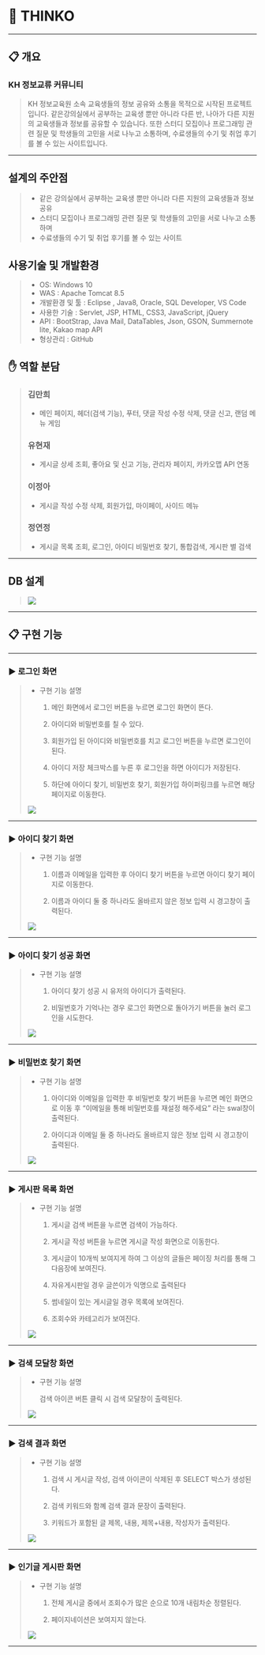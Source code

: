 # :star2: THINKO
---

## :clipboard: 개요
### KH 정보교류 커뮤니티 
> KH 정보교육원 소속 교육생들의 정보 공유와 소통을 목적으로 시작된 프로젝트입니다.
> 같은강의실에서 공부하는 교육생 뿐만 아니라 다른 반, 나아가 다른 지원의 교육생들과
> 정보를 공유할 수 있습니다. 
> 또한 스터디 모집이나 프로그래밍 관련 질문 및 학생들의 고민을
> 서로 나누고 소통하며, 수료생들의 수기 및 취업 후기를 볼 수 있는 사이트입니다.


---

## 설계의 주안점

> - 같은 강의실에서 공부하는 교육생 뿐만 아니라 다른 지원의 교육생들과 정보 공유
> - 스터디 모집이나 프로그래밍 관련 질문 및 학생들의 고민을 서로 나누고 소통하며
> - 수료생들의 수기 및 취업 후기를 볼 수 있는 사이트 

## 사용기술 및 개발환경

> - OS: Windows 10 
> - WAS : Apache Tomcat 8.5 
> - 개발환경 및 툴 : Eclipse , Java8, Oracle, SQL Developer, VS Code
> - 사용한 기술 : Servlet, JSP, HTML, CSS3, JavaScript, jQuery
> - API : BootStrap, Java Mail, DataTables, Json, GSON, Summernote lite, Kakao map API
> - 형상관리 : GitHub

 
## :raised_hand: 역할 분담

> ### 김만희 
> - 메인 페이지, 헤더(검색 기능), 푸터, 댓글 작성 수정 삭제, 댓글 신고, 랜덤 메뉴 게임 
> ### 유현재
> - 게시글 상세 조회, 좋아요 및 신고 기능, 관리자 페이지, 카카오맵 API 연동
> ### 이정아
> - 게시글 작성 수정 삭제, 회원가입, 마이페이, 사이드 메뉴 
> ### 정연정
> - 게시글 목록 조회, 로그인, 아이디 비밀번호 찾기, 통합검색, 게시판 별 검색


---


## DB 설계


> <img src="https://user-images.githubusercontent.com/71631964/115952867-8d6b7400-a523-11eb-9e10-d13beb5e8191.png" width="너비 " height="높이">

----------------------------------------------------------------------------------------------------------------------------------------


## :clipboard: 구현 기능
--------------------------






### :arrow_forward: 로그인 화면 


> + 구현 기능 설명
> 
>   1. 메인 화면에서 로그인 버튼을 누르면 로그인 화면이 뜬다. 
> 
>   2. 아이디와 비밀번호를 칠 수 있다.
> 
>   3. 회원가입 된 아이디와 비밀번호를 치고 로그인 버튼을 누르면 로그인이 된다.
> 
>   4. 아이디 저장 체크박스를 누른 후 로그인을 하면 아이디가 저장된다.
> 
>   5. 하단에 아이디 찾기, 비밀번호 찾기, 회원가입 하이퍼링크를 누르면 해당 페이지로 이동한다.
>
> <img src="https://user-images.githubusercontent.com/71631964/115950296-5aba7f00-a515-11eb-8e0a-fe912b5a05f6.png" width="너비 " height="높이">

---


### :arrow_forward: 아이디 찾기 화면 


> + 구현 기능 설명
> 
>   1. 이름과 이메일을 입력한 후 아이디 찾기 버튼을 누르면 아이디 찾기 페이지로 이동한다. 
>   
>   2. 이름과 아이디 둘 중 하나라도 올바르지 않은 정보 입력 시 경고창이 출력된다.
>   
> <img src="https://user-images.githubusercontent.com/71631964/115950815-7b380880-a518-11eb-8543-e68fa251f153.png" width="너비 " height="높이">

---

### :arrow_forward: 아이디 찾기 성공 화면 


> + 구현 기능 설명
> 
>   1. 아이디 찾기 성공 시 유저의 아이디가 출력된다. 
>   
>   2. 비밀번호가 기억나는 경우 로그인 화면으로 돌아가기 버튼을 눌러 로그인을 시도한다.
>   
> <img src="https://user-images.githubusercontent.com/71631964/115950802-5e9bd080-a518-11eb-835e-0e7817bffb3d.png" width="너비 " height="높이">

---

### :arrow_forward: 비밀번호 찾기 화면 


> + 구현 기능 설명
> 
>   1. 아이디와 이메일을 입력한 후 비밀번호 찾기 버튼을 누르면 메인 화면으로 이동 후 “이메일을 통해 비밀번호를 재설정 해주세요” 라는 swal창이 출력된다.  
>   
>   2. 아이디과 이메일 둘 중 하나라도 올바르지 않은 정보 입력 시 경고창이 출력된다.
>   
> <img src="https://user-images.githubusercontent.com/71631964/115950780-39a75d80-a518-11eb-8149-e5217d8fd064.png" width="너비 " height="높이">

---

### :arrow_forward: 게시판 목록 화면 


> + 구현 기능 설명
> 
>   1. 게시글 검색 버튼을 누르면 검색이 가능하다.
>   
>   2. 게시글 작성 버튼을 누르면 게시글 작성 화면으로 이동한다. 
>   
>   3. 게시글이 10개씩 보여지게 하여 그 이상의 글들은 페이징 처리를 통해 그 다음장에 보여진다.
>   
>   4. 자유게시판일 경우 글쓴이가 익명으로 출력된다
>   
>   5. 썸네일이 있는 게시글일 경우 목록에 보여진다.
>   
>   6. 조회수와 카테고리가 보여진다.
>   
> <img src="https://user-images.githubusercontent.com/71631964/115950755-1e3c5280-a518-11eb-8640-f2b89423a0e9.png" width="너비 " height="높이">

---

### :arrow_forward: 검색 모달창 화면 


> + 구현 기능 설명
> 
>   검색 아이콘 버튼 클릭 시 검색 모달창이 출력된다.
>   
> <img src="https://user-images.githubusercontent.com/71631964/115950730-f77e1c00-a517-11eb-9348-06e317cddeaa.png" width="너비 " height="높이">

---

### :arrow_forward: 검색 결과 화면 


> + 구현 기능 설명
> 
>   1. 검색 시 게시글 작성, 검색 아이콘이 삭제된 후 SELECT 박스가 생성된다. 
>   
>   2. 검색 키워드와 함꼐 검색 결과 문장이 출력된다. 
>   
>   3. 키워드가 포함된 글 제목, 내용, 제목+내용, 작성자가 출력된다.
>   
> <img src="https://user-images.githubusercontent.com/71631964/115950625-568f6100-a517-11eb-8893-dfa2083f87c0.png" width="너비 " height="높이">

---

### :arrow_forward: 인기글 게시판 화면


> + 구현 기능 설명
> 
>   1. 전체 게시글 중에서 조회수가 많은 순으로 10개 내림차순 정렬된다. 
>   
>   2. 페이지네이션은 보여지지 않는다.
>   
> <img src="https://user-images.githubusercontent.com/71631964/115950604-352e7500-a517-11eb-8b20-5256635f279b.png" width="너비 " height="높이">

---



